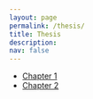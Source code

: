 ```yaml
---
layout: page
permalink: /thesis/
title: Thesis
description: 
nav: false
---
```



<ul>
    <li>
        <a href="/assets/pdf/thesis/chapter1.pdf">Chapter 1</a>
    </li>
    <li>
        <a href="/assets/pdf/thesis/chapter2.pdf">Chapter 2</a>
    </li>
</ul>

